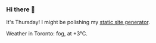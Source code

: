 ### Hi there :wave:

It's Thursday! I might be polishing my [static site generator](https://github.com/bewuethr/pandoc-bash-blog).

Weather in Toronto: fog, at +3°C.

